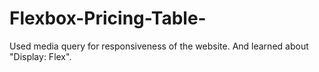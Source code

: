 # Flexbox-Pricing-Table-
Used media query for responsiveness of the website. And learned about "Display: Flex".
